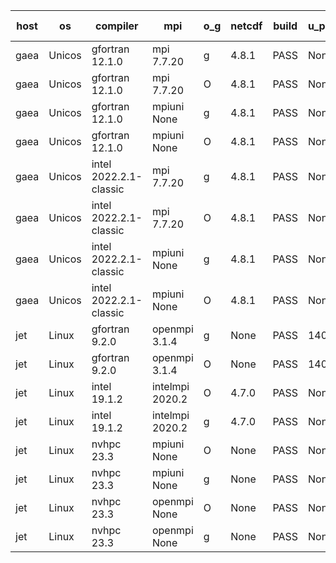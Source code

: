 

| host     | os       | compiler                              | mpi                      | o_g        | netcdf        | build       | u_pass          | u_fail          | s_pass            | s_fail            | e_pass             | e_fail             | nuopc_pass       | nuopc_fail       | artifacts link          |
|----------|----------|---------------------------------------|--------------------------|------------|---------------|-------------|-----------------|-----------------|-------------------|-------------------|--------------------|--------------------|------------------|------------------|-------------------------|
| gaea | Unicos | gfortran 12.1.0 | mpi 7.7.20  | g | 4.8.1  | PASS | None | None | None | None | None | None | None | None | <a href="https://github.com/esmf-org/esmf-test-artifacts/tree/c18eea3529c2214c69e4caf746693149528ac576/develop/gfortran/12.1.0/g/mpi/7.7.20" target="_blank">c18eea3</a> | 
| gaea | Unicos | gfortran 12.1.0 | mpi 7.7.20  | O | 4.8.1  | PASS | None | None | None | None | None | None | None | None | <a href="https://github.com/esmf-org/esmf-test-artifacts/tree/a53833244b82982cfd1477aefdc82f231fd639f4/develop/gfortran/12.1.0/O/mpi/7.7.20" target="_blank">a538332</a> | 
| gaea | Unicos | gfortran 12.1.0 | mpiuni None  | g | 4.8.1  | PASS | None | None | None | None | None | None | None | None | <a href="https://github.com/esmf-org/esmf-test-artifacts/tree/dd5dc145aafb4274b328d1c2c208c87b020371c1/develop/gfortran/12.1.0/g/mpiuni/None" target="_blank">dd5dc14</a> | 
| gaea | Unicos | gfortran 12.1.0 | mpiuni None  | O | 4.8.1  | PASS | None | None | None | None | None | None | None | None | <a href="https://github.com/esmf-org/esmf-test-artifacts/tree/617aaebf29a5dc044fa952a919c704387d64e16b/develop/gfortran/12.1.0/O/mpiuni/None" target="_blank">617aaeb</a> | 
| gaea | Unicos | intel 2022.2.1-classic | mpi 7.7.20  | g | 4.8.1  | PASS | None | None | None | None | None | None | None | None | <a href="https://github.com/esmf-org/esmf-test-artifacts/tree/e354118143b3e23a5578473515c9d531e397c88b/develop/intel/2022.2.1-classic/g/mpi/7.7.20" target="_blank">e354118</a> | 
| gaea | Unicos | intel 2022.2.1-classic | mpi 7.7.20  | O | 4.8.1  | PASS | None | None | None | None | None | None | None | None | <a href="https://github.com/esmf-org/esmf-test-artifacts/tree/ecd501c738bea590f90e35f7b624eaab4fc05c86/develop/intel/2022.2.1-classic/O/mpi/7.7.20" target="_blank">ecd501c</a> | 
| gaea | Unicos | intel 2022.2.1-classic | mpiuni None  | g | 4.8.1  | PASS | None | None | None | None | None | None | None | None | <a href="https://github.com/esmf-org/esmf-test-artifacts/tree/f921f8fb21f9a2875b6d3eb8f90b7eb83f11aad9/develop/intel/2022.2.1-classic/g/mpiuni/None" target="_blank">f921f8f</a> | 
| gaea | Unicos | intel 2022.2.1-classic | mpiuni None  | O | 4.8.1  | PASS | None | None | None | None | None | None | None | None | <a href="https://github.com/esmf-org/esmf-test-artifacts/tree/65e9b74050bb6189d7db3e43ea1355b15881ebcc/develop/intel/2022.2.1-classic/O/mpiuni/None" target="_blank">65e9b74</a> | 
| jet | Linux | gfortran 9.2.0 | openmpi 3.1.4  | g | None  | PASS | 14059 | 0 | 49 | 0 | 81 | 0 | 52 | 1 | <a href="https://github.com/esmf-org/esmf-test-artifacts/tree/4161c9edf46484ab2f36f9be8ccb9dff2906f856/develop/gfortran/9.2.0/g/openmpi/3.1.4" target="_blank">4161c9e</a> | 
| jet | Linux | gfortran 9.2.0 | openmpi 3.1.4  | O | None  | PASS | 14059 | 0 | 49 | 0 | 81 | 0 | 52 | 1 | <a href="https://github.com/esmf-org/esmf-test-artifacts/tree/c90e65f4348016d4afa7a7b75eb5e900c6c5740a/develop/gfortran/9.2.0/O/openmpi/3.1.4" target="_blank">c90e65f</a> | 
| jet | Linux | intel 19.1.2 | intelmpi 2020.2  | O | 4.7.0  | PASS | None | None | None | None | None | None | None | None | <a href="https://github.com/esmf-org/esmf-test-artifacts/tree/dcb76a31e6b1421cabf443a425d6d6d403e1d98a/develop/intel/19.1.2/O/intelmpi/2020.2" target="_blank">dcb76a3</a> | 
| jet | Linux | intel 19.1.2 | intelmpi 2020.2  | g | 4.7.0  | PASS | None | None | None | None | None | None | None | None | <a href="https://github.com/esmf-org/esmf-test-artifacts/tree/1ab589fc9e41fcd6c16613619ab809d26495a3c5/develop/intel/19.1.2/g/intelmpi/2020.2" target="_blank">1ab589f</a> | 
| jet | Linux | nvhpc 23.3 | mpiuni None  | O | None  | PASS | None | None | None | None | None | None | None | None | <a href="https://github.com/esmf-org/esmf-test-artifacts/tree/aa5cd6766950baf939300da5310c6f6b2b9cf7fa/develop/nvhpc/23.3/O/mpiuni/None" target="_blank">aa5cd67</a> | 
| jet | Linux | nvhpc 23.3 | mpiuni None  | g | None  | PASS | None | None | None | None | None | None | None | None | <a href="https://github.com/esmf-org/esmf-test-artifacts/tree/19b6fae563b444d75a3c47f008e6aae14399a402/develop/nvhpc/23.3/g/mpiuni/None" target="_blank">19b6fae</a> | 
| jet | Linux | nvhpc 23.3 | openmpi None  | O | None  | PASS | None | None | None | None | None | None | None | None | <a href="https://github.com/esmf-org/esmf-test-artifacts/tree/d82a9d23c0feae0fa05633a77301d77ade87ff27/develop/nvhpc/23.3/O/openmpi/None" target="_blank">d82a9d2</a> | 
| jet | Linux | nvhpc 23.3 | openmpi None  | g | None  | PASS | None | None | None | None | None | None | None | None | <a href="https://github.com/esmf-org/esmf-test-artifacts/tree/ab4e9eca1803e38a4118f47f6942be620b4fe55f/develop/nvhpc/23.3/g/openmpi/None" target="_blank">ab4e9ec</a> | 
